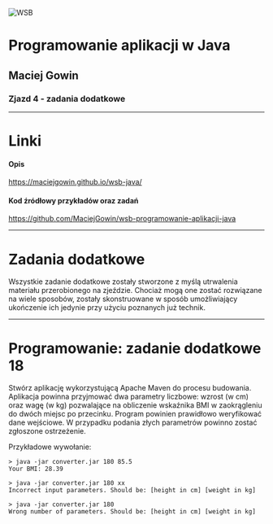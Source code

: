 ![WSB](https://maciejgowin.github.io/assets/img/wsb-merito-wroclaw-logo.png)

# Programowanie aplikacji w Java

## Maciej Gowin

### Zjazd 4 - zadania dodatkowe

---

# Linki

#### Opis
https://maciejgowin.github.io/wsb-java/

#### Kod źródłowy przykładów oraz zadań
https://github.com/MaciejGowin/wsb-programowanie-aplikacji-java

---
# Zadania dodatkowe

Wszystkie zadanie dodatkowe zostały stworzone z myślą utrwalenia materiału przerobionego na zjeździe. Chociaż mogą one zostać rozwiązane na wiele sposobów, zostały skonstruowane w sposób umożliwiający ukończenie ich jedynie przy użyciu poznanych już technik.

---
# **Programowanie: zadanie dodatkowe 18**

Stwórz aplikację wykorzystującą Apache Maven do procesu budowania. Aplikacja powinna przyjmować dwa parametry liczbowe: wzrost (w cm) oraz wagę (w kg) pozwalające na obliczenie wskaźnika BMI w zaokrągleniu do dwóch miejsc po przecinku.
Program powinien prawidłowo weryfikować dane wejściowe. W przypadku podania złych parametrów powinno zostać zgłoszone ostrzeżenie.

Przykładowe wywołanie:

```
> java -jar converter.jar 180 85.5
Your BMI: 28.39
```

```
> java -jar converter.jar 180 xx
Incorrect input parameters. Should be: [height in cm] [weight in kg]
```

```
> java -jar converter.jar 180
Wrong number of parameters. Should be: [height in cm] [weight in kg]
```
